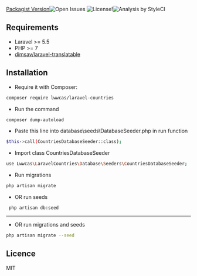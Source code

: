[Packagist Version](https://img.shields.io/packagist/v/lwwcas/laravel-countries.svg)![Open Issues](https://img.shields.io/github/issues-raw/lwwcas/laravel-countries.svg) ![License](https://img.shields.io/github/license/lwwcas/laravel-countries.svg)!![Analysis by StyleCI](https://github.styleci.io/repos/145844689/shield)

## Requirements
- Laravel >= 5.5
- PHP >= 7
- [dimsav/laravel-translatable](https://github.com/dimsav/laravel-translatable)

## Installation

- Require it with Composer:
```bash
composer require lwwcas/laravel-countries
```

- Run the command
```bash
composer dump-autoload
```

- Paste this line into database\seeds\DatabaseSeeder.php in run function
```bash
$this->call(CountriesDatabaseSeeder::class);
```

- Import class CountriesDatabaseSeeder
```bash
use Lwwcas\LaravelCountries\Database\Seeders\CountriesDatabaseSeeder;
```

- Run migrations
```bash
php artisan migrate
```

- OR run seeds
```bash
 php artisan db:seed
```

***

- OR run migrations and seeds
```bash
php artisan migrate --seed
```

## Licence

MIT
